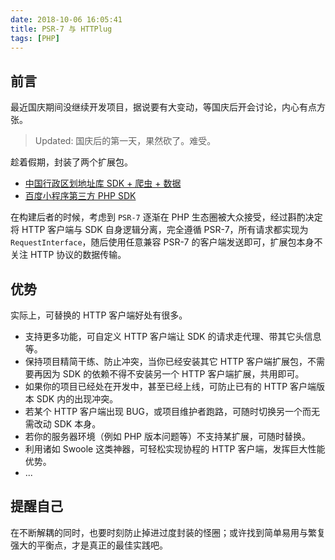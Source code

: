 ```yaml
---
date: 2018-10-06 16:05:41
title: PSR-7 与 HTTPlug
tags: [PHP]
---
```


## 前言

最近国庆期间没继续开发项目，据说要有大变动，等国庆后开会讨论，内心有点方张。

> Updated: 国庆后的第一天，果然砍了。难受。

趁着假期，封装了两个扩展包。

- [中国行政区划地址库 SDK + 爬虫 + 数据](https://github.com/wi1dcard/china-divisions)
- [百度小程序第三方 PHP SDK](https://github.com/wi1dcard/baidu-mini-program-sdk)

在构建后者的时候，考虑到 `PSR-7` 逐渐在 PHP 生态圈被大众接受，经过斟酌决定将 HTTP 客户端与 SDK 自身逻辑分离，完全遵循 PSR-7，所有请求都实现为 `RequestInterface`，随后使用任意兼容 PSR-7 的客户端发送即可，扩展包本身不关注 HTTP 协议的数据传输。

## 优势

实际上，可替换的 HTTP 客户端好处有很多。

- 支持更多功能，可自定义 HTTP 客户端让 SDK 的请求走代理、带其它头信息等。
- 保持项目精简干练、防止冲突，当你已经安装其它 HTTP 客户端扩展包，不需要再因为 SDK 的依赖不得不安装另一个 HTTP 客户端扩展，共用即可。
- 如果你的项目已经处在开发中，甚至已经上线，可防止已有的 HTTP 客户端版本 SDK 内的出现冲突。
- 若某个 HTTP 客户端出现 BUG，或项目维护者跑路，可随时切换另一个而无需改动 SDK 本身。
- 若你的服务器环境（例如 PHP 版本问题等）不支持某扩展，可随时替换。
- 利用诸如 Swoole 这类神器，可轻松实现协程的 HTTP 客户端，发挥巨大性能优势。
- ...

## 提醒自己

在不断解耦的同时，也要时刻防止掉进过度封装的怪圈；或许找到简单易用与繁复强大的平衡点，才是真正的最佳实践吧。
